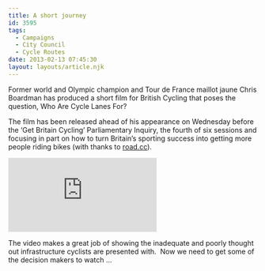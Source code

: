 ```yaml
---
title: A short journey
id: 3595
tags:
  - Campaigns
  - City Council
  - Cycle Routes
date: 2013-02-13 07:45:30
layout: layouts/article.njk
---
```


Former world and Olympic champion and Tour de France maillot jaune Chris Boardman has produced a short film for British Cycling that poses the question, Who Are Cycle Lanes For?

The film has been released ahead of his appearance on Wednesday before the ‘Get Britain Cycling’ Parliamentary Inquiry, the fourth of six sessions and focusing in part on how to turn Britain’s sporting success into getting more people riding bikes (with thanks to [road.cc](http://road.cc)).

<iframe class="pcfvideo"  src="https://www.youtube.com/embed/Xyd_KGUh10g" frameborder="0" allowfullscreen></iframe>

The video makes a great job of showing the inadequate and poorly thought out infrastructure cyclists are presented with.  Now we need to get some of the decision makers to watch ...
